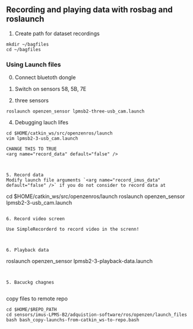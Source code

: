 

## Recording and playing data with rosbag and roslaunch
1. Create path for dataset recordings
```
mkdir ~/bagfiles
cd ~/bagfiles
```


### Using Launch files 

0. Connect bluetoth dongle
1. Switch on sensors 58, 5B, 7E


1. three sensors
```
roslaunch openzen_sensor lpmsb2-three-usb_cam.launch
```

4. Debugging lauch lifes 
```
cd $HOME/catkin_ws/src/openzenros/launch
vim lpmsb2-3-usb_cam.launch

CHANGE THIS TO TRUE
<arg name="record_data" default="false" />



5. Record data
Modify launch file arguments `<arg name="record_imus_data" default="false" />` if you do not consider to record data at
```
cd $HOME/catkin_ws/src/openzenros/launch
roslaunch openzen_sensor lpmsb2-3-usb_cam.launch
```

6. Record video screen

Use SimpleRecorderd to record video in the screnn!



6. Playback data
```
roslaunch openzen_sensor lpmsb2-3-playback-data.launch 
```


5. Bacuckg chagnes


```
copy files to remote repo
```
cd $HOME/$REPO_PATH 
cd sensors/imus-LPMS-B2/adquistion-software/ros/openzen/launch_files
bash bash_copy-launchs-from-catkin_ws-to-repo.bash
```


